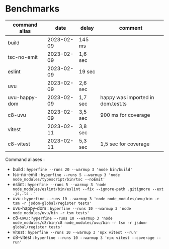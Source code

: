 
# Benchmarks

| command alias | date       | delay   | comment                           |
| ------------- | ---------- | ------- | --------------------------------- |
| build         | 2023-02-09 | 145 ms  |                                   |
| tsc-no-emit   | 2023-02-09 | 1,6 sec |                                   |
| eslint        | 2023-02-09 | 19 sec  |                                   |
| uvu           | 2023-02-09 | 2,6 sec |                                   |
| uvu-happy-dom | 2023-02-09 | 1,7 sec | happy was imported in dom.test.ts |
| c8-uvu        | 2023-02-09 | 3,5 sec | 900 ms for coverage               |
| vitest        | 2023-02-11 | 3,8 sec |                                   |
| c8-vitest     | 2023-02-11 | 5,3 sec | 1,5 sec for coverage              |

Command aliases :

- build : `hyperfine --runs 20 --warmup 3 'node bin/build'`
- tsc-no-emit : `hyperfine --runs 5 --warmup 3 'node node_modules/typescript/bin/tsc --noEmit'`
- eslint : `hyperfine --runs 5 --warmup 3 'node node_modules/eslint/bin/eslint --fix --ignore-path .gitignore --ext .js,.ts .'`
- uvu : `hyperfine --runs 10 --warmup 3 'node node_modules/uvu/bin -r tsm -r jsdom-global/register tests'`
- uvu-happy-dom : `hyperfine --runs 10 --warmup 3 'node node_modules/uvu/bin -r tsm tests'`
- c8-uvu : `hyperfine --runs 10 --warmup 3 'node node_modules/c8/bin/c8 node_modules/uvu/bin -r tsm -r jsdom-global/register tests'`
- vitest : `hyperfine --runs 10 --warmup 3 'npx vitest --run'`
- c8-vitest : `hyperfine --runs 10 --warmup 3 'npx vitest --coverage --run'`
